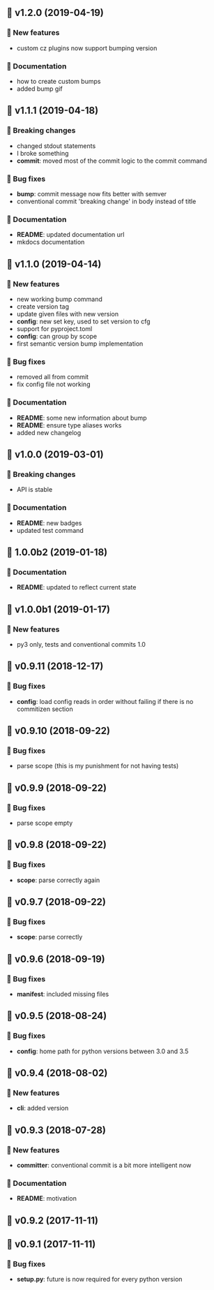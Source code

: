 ## 🚀 v1.2.0 (2019-04-19)

### 💫 New features

- custom cz plugins now support bumping version

### 📖 Documentation

- how to create custom bumps
- added bump gif

## 🚀 v1.1.1 (2019-04-18)

### 🚨 Breaking changes

- changed stdout statements
- I broke something
- **commit**: moved most of the commit logic to the commit command

### 🐛 Bug fixes

- **bump**: commit message now fits better with semver
- conventional commit 'breaking change' in body instead of title

### 📖 Documentation

- **README**: updated documentation url
- mkdocs documentation

## 🚀 v1.1.0 (2019-04-14)

### 💫 New features

- new working bump command
- create version tag
- update given files with new version
- **config**: new set key, used to set version to cfg
- support for pyproject.toml
- **config**: can group by scope
- first semantic version bump implementation

### 🐛 Bug fixes

- removed all from commit
- fix config file not working

### 📖 Documentation

- **README**: some new information about bump
- **README**: ensure type aliases works
- added new changelog

## 🚀 v1.0.0 (2019-03-01)

### 🚨 Breaking changes

- API is stable

### 📖 Documentation

- **README**: new badges
- updated test command

## 🚀 1.0.0b2 (2019-01-18)

### 📖 Documentation

- **README**: updated to reflect current state

## 🚀 v1.0.0b1 (2019-01-17)

### 💫 New features

- py3 only, tests and conventional commits 1.0

## 🚀 v0.9.11 (2018-12-17)

### 🐛 Bug fixes

- **config**: load config reads in order without failing if there is no commitizen section

## 🚀 v0.9.10 (2018-09-22)

### 🐛 Bug fixes

- parse scope (this is my punishment for not having tests)

## 🚀 v0.9.9 (2018-09-22)

### 🐛 Bug fixes

- parse scope empty

## 🚀 v0.9.8 (2018-09-22)

### 🐛 Bug fixes

- **scope**: parse correctly again

## 🚀 v0.9.7 (2018-09-22)

### 🐛 Bug fixes

- **scope**: parse correctly

## 🚀 v0.9.6 (2018-09-19)

### 🐛 Bug fixes

- **manifest**: included missing files

## 🚀 v0.9.5 (2018-08-24)

### 🐛 Bug fixes

- **config**: home path for python versions between 3.0 and 3.5

## 🚀 v0.9.4 (2018-08-02)

### 💫 New features

- **cli**: added version

## 🚀 v0.9.3 (2018-07-28)

### 💫 New features

- **committer**: conventional commit is a bit more intelligent now

### 📖 Documentation

- **README**: motivation

## 🚀 v0.9.2 (2017-11-11)

## 🚀 v0.9.1 (2017-11-11)

### 🐛 Bug fixes

- **setup.py**: future is now required for every python version

<!-- End of file -->
